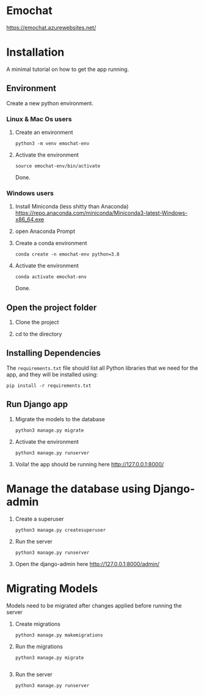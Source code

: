 # Emochat
https://emochat.azurewebsites.net/


# Installation
A minimal tutorial on how to get the app running.


## Environment

Create a new python environment.
### Linux & Mac Os users

1) Create an environment

    ```
    python3 -m venv emochat-env
    ```
2) Activate the environment
    ```
    source emochat-env/bin/activate
    ```
    Done.

### Windows users

1) Install Miniconda (less shitty than Anaconda)
https://repo.anaconda.com/miniconda/Miniconda3-latest-Windows-x86_64.exe
2) open Anaconda Prompt

3) Create a conda environment

    ```
    conda create -n emochat-env python=3.8
    ```
2) Activate the environment
    ```
    conda activate emochat-env
    ```
    Done.

## Open the project folder
1) Clone the project
 
2) cd to the directory

## Installing Dependencies

The `requirements.txt` file should list all Python libraries that we need for the app, and they will be installed using:

```
pip install -r requirements.txt
```

## Run Django app

1) Migrate the models to the database

    ```
    python3 manage.py migrate
    ```
2) Activate the environment
    ```
    python3 manage.py runserver
    ```
3) Voila! the app should be running here
    http://127.0.0.1:8000/
    

# Manage the database using Django-admin

1) Create a superuser
    ```
    python3 manage.py createsuperuser
    ```
2) Run the server
    ```
    python3 manage.py runserver
    ```
3) Open the django-admin here
    http://127.0.0.1:8000/admin/
    
# Migrating Models
Models need to be migrated after changes applied before running the server

1) Create migrations

    ```
    python3 manage.py makemigrations
    ```
2) Run the migrations
    ```
    python3 manage.py migrate
    ```
    ```
3) Run the server
    ```
    python3 manage.py runserver





